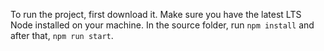 To run the project, first download it.
Make sure you have the latest LTS Node installed on your machine.
In the source folder, run `npm install` and after that, `npm run start`.
